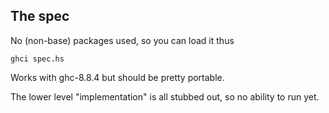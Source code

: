 ## The spec

No (non-base) packages used, so you can load it thus

    ghci spec.hs

Works with ghc-8.8.4 but should be pretty portable.

The lower level "implementation" is all stubbed out, so no ability to run yet.
